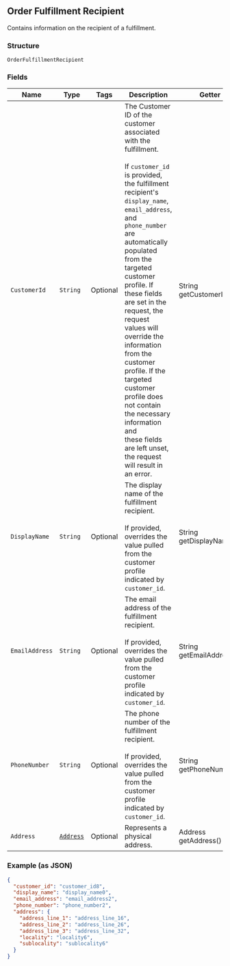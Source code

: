 ## Order Fulfillment Recipient

Contains information on the recipient of a fulfillment.

### Structure

`OrderFulfillmentRecipient`

### Fields

| Name | Type | Tags | Description | Getter |
|  --- | --- | --- | --- | --- |
| `CustomerId` | `String` | Optional | The Customer ID of the customer associated with the fulfillment.<br><br>If `customer_id` is provided, the fulfillment recipient's `display_name`,<br>`email_address`, and `phone_number` are automatically populated from the<br>targeted customer profile. If these fields are set in the request, the request<br>values will override the information from the customer profile. If the<br>targeted customer profile does not contain the necessary information and<br>these fields are left unset, the request will result in an error. | String getCustomerId() |
| `DisplayName` | `String` | Optional | The display name of the fulfillment recipient.<br><br>If provided, overrides the value pulled from the customer profile indicated by `customer_id`. | String getDisplayName() |
| `EmailAddress` | `String` | Optional | The email address of the fulfillment recipient.<br><br>If provided, overrides the value pulled from the customer profile indicated by `customer_id`. | String getEmailAddress() |
| `PhoneNumber` | `String` | Optional | The phone number of the fulfillment recipient.<br><br>If provided, overrides the value pulled from the customer profile indicated by `customer_id`. | String getPhoneNumber() |
| `Address` | [`Address`](/doc/models/address.md) | Optional | Represents a physical address. | Address getAddress() |

### Example (as JSON)

```json
{
  "customer_id": "customer_id8",
  "display_name": "display_name0",
  "email_address": "email_address2",
  "phone_number": "phone_number2",
  "address": {
    "address_line_1": "address_line_16",
    "address_line_2": "address_line_26",
    "address_line_3": "address_line_32",
    "locality": "locality6",
    "sublocality": "sublocality6"
  }
}
```


